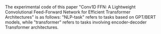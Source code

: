 The experimental code of this paper "Conv1D FFN: A Lightweight Convolutional Feed-Forward Network for Efficient Transformer Architectures" is as follows:
"NLP-task" refers to tasks based on GPT/BERT models, while "transformer" refers to tasks involving encoder-decoder Transformer architectures.
